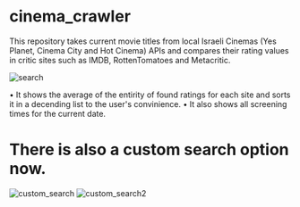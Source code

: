 # cinema_crawler
This repository takes current movie titles from local Israeli Cinemas (Yes Planet, Cinema City and Hot Cinema) APIs and compares their rating values in critic sites such as IMDB, RottenTomatoes and Metacritic.

![search](https://github.com/dannythedev/cinema_crawler/assets/99733108/e81eefdf-3885-4a89-acb0-d112371c81fa)

• It shows the average of the entirity of found ratings for each site and sorts it in a decending list to the user's convinience.
• It also shows all screening times for the current date.

# There is also a custom search option now.
![custom_search](https://github.com/dannythedev/cinema_crawler/assets/99733108/986923e4-67d4-49d6-b4a0-de3f5139ef25)
![custom_search2](https://github.com/dannythedev/cinema_crawler/assets/99733108/9f07e2d6-7e8e-499b-8785-d7102e5913a6)
